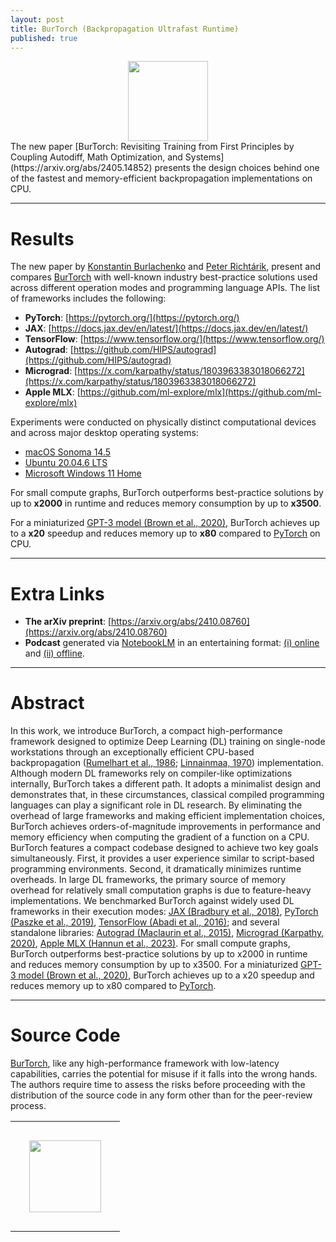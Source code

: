 ```yaml
---
layout: post
title: BurTorch (Backpropagation Ultrafast Runtime)
published: true
---
```


<center>
<img height="128px" src="https://burlachenkok.github.io/images/burtorch-logo-2.png"/>
</center>
The new paper [BurTorch: Revisiting Training from First Principles by Coupling Autodiff, Math Optimization, and Systems](https://arxiv.org/abs/2405.14852) presents the design choices behind one of the fastest and memory-efficient backpropagation implementations on CPU.

---

# Results

The new paper by [Konstantin Burlachenko](https://burlachenkok.github.io/) and [Peter Richtárik](https://richtarik.org/), present and compares [BurTorch](https://arxiv.org/abs/2405.14852) with well-known industry best-practice solutions used across different operation modes and programming language APIs. The list of frameworks includes the following:

* **PyTorch**: [https://pytorch.org/](https://pytorch.org/)
* **JAX**: [https://docs.jax.dev/en/latest/](https://docs.jax.dev/en/latest/)
* **TensorFlow**: [https://www.tensorflow.org/](https://www.tensorflow.org/)
* **Autograd**: [https://github.com/HIPS/autograd](https://github.com/HIPS/autograd)
* **Micrograd**: [https://x.com/karpathy/status/1803963383018066272](https://x.com/karpathy/status/1803963383018066272)
* **Apple MLX**: [https://github.com/ml-explore/mlx](https://github.com/ml-explore/mlx)

Experiments were conducted on physically distinct computational devices and across major desktop operating systems:

* [macOS Sonoma 14.5](https://developer.apple.com/documentation/macos-release-notes/macos-14_5-release-notes)
* [Ubuntu 20.04.6 LTS](https://releases.ubuntu.com/focal/)
* [Microsoft Windows 11 Home](https://www.microsoft.com/en-us/d/windows-11-home/dg7gmgf0krt0)

For small compute graphs, BurTorch outperforms best-practice solutions by up to **x2000** in runtime and reduces memory consumption by up to **x3500**. 

For a miniaturized [GPT-3 model (Brown et al., 2020)](https://arxiv.org/abs/2005.14165), BurTorch achieves up to a **x20** speedup and reduces memory up to **x80** compared to [PyTorch](https://proceedings.neurips.cc/paper/2019/hash/bdbca288fee7f92f2bfa9f7012727740-Abstract.html) on CPU.

----

# Extra Links

- **The arXiv preprint**: [https://arxiv.org/abs/2410.08760](https://arxiv.org/abs/2410.08760)
- **Podcast** generated via [NotebookLM](https://notebooklm.google/) in an entertaining format: [(i) online](https://www.podbean.com/eas/pb-zs34b-16d2942) and [(ii) offline](https://burlachenkok.github.io/podcasts/butrch-generated-interview.mp3).

---

# Abstract

In this work, we introduce BurTorch, a compact high-performance framework designed to optimize Deep Learning (DL) training on single-node workstations 
through an exceptionally efficient CPU-based backpropagation ([Rumelhart et al., 1986](https://www.nature.com/articles/323533a0); [Linnainmaa, 1970](https://scholar.googleusercontent.com/scholar.bib?q=info:wRjDZKQ_NKYJ:scholar.google.com/&output=citation&scisdr=ClHdwmNeENKs6Xb1i_s:AFWwaeYAAAAAZ87zk_vuPijL7H0txyMVOwPA1wQ&scisig=AFWwaeYAAAAAZ87zk4D5Rjhb-wNl_c2IxQBTkcc&scisf=4&ct=citation&cd=-1&hl=ru)) implementation. Although modern DL frameworks rely on compiler-like optimizations internally, BurTorch takes a different path. It adopts a minimalist design and demonstrates that, 
in these circumstances, classical compiled programming languages can play a significant role in DL research. 
By eliminating the overhead of large frameworks and making efficient implementation choices, BurTorch achieves orders-of-magnitude improvements in performance and memory efficiency when 
computing the gradient of a function on a CPU. BurTorch features a compact codebase designed to achieve two key goals simultaneously. 
First, it provides a user experience similar to script-based programming environments. 
Second, it dramatically minimizes runtime overheads. In large DL frameworks, the primary source of memory overhead for relatively small computation graphs is due to feature-heavy implementations. 
We benchmarked BurTorch against widely used DL frameworks in their execution modes: 
[JAX (Bradbury et al., 2018)](https://github.com/jax-ml/jax), [PyTorch (Paszke et al., 2019)](https://proceedings.neurips.cc/paper/2019/hash/bdbca288fee7f92f2bfa9f7012727740-Abstract.html), [TensorFlow (Abadi et al., 2016)](https://arxiv.org/abs/1605.08695);
and several standalone libraries: [Autograd (Maclaurin et al., 2015)](https://github.com/HIPS/autograd), [Micrograd (Karpathy, 2020)](https://github.com/karpathy/micrograd), [Apple MLX (Hannun et al., 2023)](https://github.com/ml-explore).
For small compute graphs, BurTorch outperforms best-practice solutions by up to x2000 in runtime and reduces memory consumption by up to x3500. For a miniaturized [GPT-3 model (Brown et al., 2020)](https://arxiv.org/abs/2005.14165), 
BurTorch achieves up to a x20 speedup and reduces memory up to x80 compared to [PyTorch](https://proceedings.neurips.cc/paper/2019/hash/bdbca288fee7f92f2bfa9f7012727740-Abstract.html).

---

# Source Code

[BurTorch](https://arxiv.org/abs/2405.14852), like any high-performance framework with low-latency capabilities, carries the potential for misuse if it falls into the wrong hands. 
The authors require time to assess the risks before proceeding with the distribution of the source code in any form other than for the peer-review process.

<center>
<table style="text-align:center;">
<tr>
<td style="padding:30px;text-align:center;vertical-align:middle;"> <img height="115px" src="https://burlachenkok.github.io/materials/KAUST-logo.svg"/> </td>
</tr>
</table>
</center>
